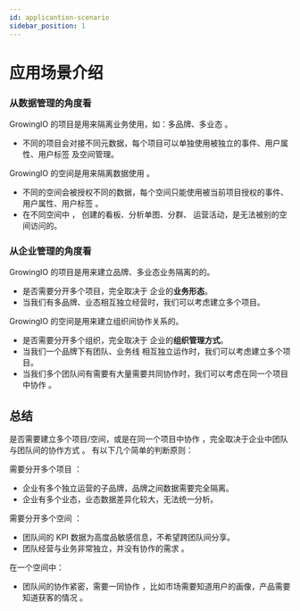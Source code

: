 ```yaml
---
id: applicantion-scenario
sidebar_position: 1
---
```


# 应用场景介绍

### 从数据管理的角度看

GrowingIO 的项目是用来隔离业务使用，如：多品牌、多业态 。

* 不同的项目会对接不同元数据，每个项目可以单独使用被独立的事件、用户属性、用户标签 及空间管理。

GrowingIO 的空间是用来隔离数据使用 。

* 不同的空间会被授权不同的数据，每个空间只能使用被当前项目授权的事件、用户属性、用户标签 。
* 在不同空间中 ， 创建的看板、分析单图、分群、 运营活动，是无法被别的空间访问的。 

### 从企业管理的角度看

GrowingIO 的项目是用来建立品牌、多业态业务隔离的的。 

* 是否需要分开多个项目，完全取决于 企业的**业务形态**。
* ‌当我们有多品牌、业态相互独立经营时，我们可以考虑建立多个项目。

GrowingIO 的空间是用来建立组织间协作关系的。 

* 是否需要分开多个组织，完全取决于 企业的**组织管理方式**。
* ‌当我们一个品牌下有团队、业务线 相互独立运作时，我们可以考虑建立多个项目。
* 当我们多个团队间有需要有大量需要共同协作时，我们可以考虑在同一个项目中协作 。 

## 总结

是否需要建立多个项目/空间，或是在同一个项目中协作 ，完全取决于企业中团队与团队间的协作方式 。 有以下几个简单的判断原则：  
  
需要分开多个项目 ：

* 企业有多个独立运营的子品牌，品牌之间数据需要完全隔离。
* 企业有多个业态，业态数据差异化较大，无法统一分析。
  
需要分开多个空间 ：

* 团队间的 KPI  数据为高度品敏感信息，不希望跨团队间分享。
* 团队经营与业务非常独立，并没有协作的需求 。

在一个空间中：

* 团队间的协作紧密，需要一同协作 ，比如市场需要知道用户的画像，产品需要知道获客的情况 。 

